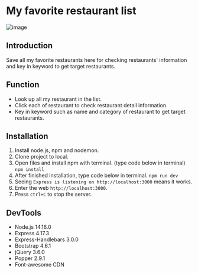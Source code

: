 # My favorite restaurant list
![image](url)

## Introduction
Save all my favorite restaurants here for checking restaurants' information and key in keyword to get target restaurants.

## Function
- Look up all my restaurant in the list.
- Click each of restaurant to check restaurant detail information.
- Key in keyword such as name and category of restaurant to get target restaurants.

## Installation
1. Install node.js, npm and nodemon.
2. Clone project to local. 
3. Open files and install npm with terminal. (type code below in terminal)
```npm install```
4. After finished installation, type code below in terminal.
```npm run dev```
5. Seeing `Express is listening on http://localhost:3000` means it works. 
6. Enter the web `http://localhost:3000`.
7. Press `ctrl+C` to stop the server.

## DevTools
- Node.js 14.16.0
- Express 4.17.3
- Express-Handlebars 3.0.0
- Bootstrap 4.6.1
- jQuery 3.6.0
- Popper 2.9.1
- Font-awesome CDN